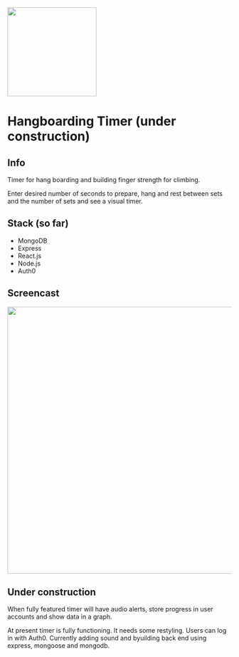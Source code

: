 <img src="https://i.ibb.co/5GwLQ1d/20210128-164954.jpg" width="200" height="200" />

# Hangboarding Timer (under construction)

## Info

Timer for hang boarding and building finger strength for climbing.

Enter desired number of seconds to prepare, hang and rest between sets and the number of sets and see a visual timer.

## Stack (so far)

- MongoDB
- Express
- React.js
- Node.js
- Auth0

## Screencast

<img src="https://s3-eu-west-1.amazonaws.com/mswann.dev/hangboard-timer-gif-cropped.gif" width="600" />

## Under construction

When fully featured timer will have audio alerts, store progress in user accounts and show data in a graph.

At present timer is fully functioning. It needs some restyling. Users can log in with Auth0. Currently adding sound and byuilding back end using express, mongoose and mongodb.
